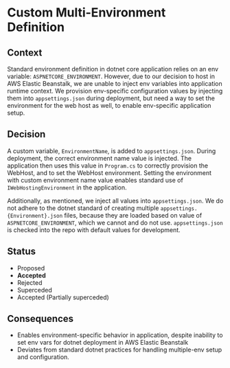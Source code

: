 # Custom Multi-Environment Definition

## Context
Standard environment definition in dotnet core application relies on an env variable: `ASPNETCORE_ENVIRONMENT`. However, due to our decision to host in AWS Elastic Beanstalk, we are unable to inject env variables into application runtime context. We provision env-specific configuration values by injecting them into `appsettings.json` during deployment, but need a way to set the environment for the web host as well, to enable env-specific application setup.


## Decision
A custom variable, `EnvironmentName`, is added to `appsettings.json`. During deployment, the correct environment name value is injected. The application then uses this value in `Program.cs` to correctly provision the WebHost, and to set the WebHost environment. Setting the environment with custom environment name value enables standard use of `IWebHostingEnvironment` in the application.

Additionally, as mentioned, we inject all values into `appsettings.json`. We do not adhere to the dotnet standard of creating multiple `appsettings.{Environment}.json` files, because they are loaded based on value of `ASPNETCORE_ENVIRONMENT`, which we cannot and do not use. `appsettings.json` is checked into the repo with default values for development.

## Status
* Proposed
* __Accepted__
* Rejected
* Superceded
* Accepted (Partially superceded)

## Consequences
- Enables environment-specific behavior in application, despite inability to set env vars for dotnet deployment in AWS Elastic Beanstalk
- Deviates from standard dotnet practices for handling multiple-env setup and configuration.
